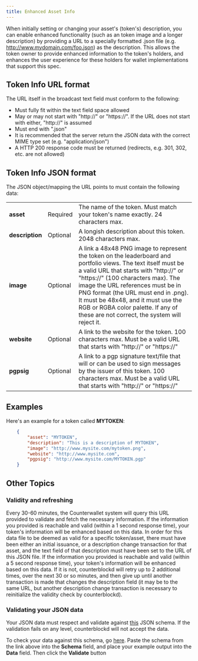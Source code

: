 ```yaml
---
title: Enhanced Asset Info
---
```


When initially setting or changing your asset's (token's) description, you can enable enhanced functionality (such as an token image and a longer description) by providing a URL to a specially formatted .json file (e.g. http://www.mydomain.com/foo.json) as the description. This allows the token owner to provide enhanced information to the token's holders, and enhances the user experience for these holders for wallet implementations that support this spec.

Token Info URL format
---------------------------

The URL itself in the broadcast text field must conform to the following:
* Must fully fit within the text field space allowed
* May or may not start with "http://" or "https://". If the URL does not start with either, "http://" is assumed
* Must end with ".json"
* It is recommended that the server return the JSON data with the correct MIME type set (e.g. "application/json")
* A HTTP 200 response code must be returned (redirects, e.g. 301, 302, etc. are not allowed)

## Token Info JSON format

The JSON object/mapping the URL points to must contain the following data:

<table>
<tr><td><b>asset</b></td><td>Required</td><td>The name of the token. Must match your token's name exactly. 24 characters max.</td></tr>
<tr><td><b>description</b></td><td>Optional</td><td>A longish description about this token. 2048 characters max.</td></tr>
<tr><td><b>image</b></td><td>Optional</td><td>A link a 48x48 PNG image to represent the token on the leaderboard and portfolio views. The text itself must be a valid URL that starts with "http://" or "https://" (100 characters max). The image the URL references must be in PNG format (the URL must end in .png). It must be 48x48, and it must use the RGB or RGBA color palette. If any of these are not correct, the system will reject it.</td></tr>
<tr><td><b>website</b></td><td>Optional</td><td>A link to the website for the token. 100 characters max. Must be a valid URL that starts with "http://" or "https://"</td></tr>
<tr><td><b>pgpsig</b></td><td>Optional</td><td>A link to a pgp signature text/file that will or can be used to sign messages by the issuer of this token. 100 characters max. Must be a valid URL that starts with "http://" or "https://"</td></tr>
</table>

Examples
--------

Here's an example for a token called <b>MYTOKEN</b>:

```json
	{ 
		"asset": "MYTOKEN",
		"description": "This is a description of MYTOKEN",
		"image": "http://www.mysite.com/mytoken.png", 
		"website": "http://www.mysite.com",
		"pgpsig": "http://www.mysite.com/MYTOKEN.pgp"
	}
```

Other Topics
------------

### Validity and refreshing

Every 30-60 minutes, the Counterwallet system will query this URL provided to validate and fetch the necessary information. If the information you provided is reachable and valid (within a 1 second response time), your token's information will be enhanced based on this data.
In order for this data file to be deemed as valid for a specific token/asset, there must have been either an initial issuance, or a description change transaction for that asset, and the text field of that description must have been set to the URL of this JSON file. If the information you provided is reachable and valid (within a 5 second response time), your token's information will be enhanced based on this data. If it is not, counterblockd will retry up to 2 additional times, over the next 30 or so minutes, and then give up until another transaction is made that changes the description field (it may be to the same URL, but another description change transaction is necessary to reinitialize the validity check by counterblockd).

### Validating your JSON data

Your JSON data must respect and validate against [this][] JSON schema.
If the validation fails on any level, counterblockd will not accept the
data.

To check your data against this schema, go [here][]. Paste the schema
from the link above into the **Schema** field, and place your example
output into the **Data** field. Then click the **Validate** button

  [this]: https://raw.githubusercontent.com/CounterpartyXCP/counterblock/master/counterblock/schemas/asset.schema.json
  [here]: http://json-schema-validator.herokuapp.com/
